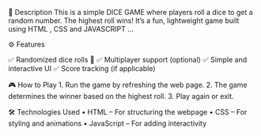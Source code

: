 📝 Description
This is a simple DICE GAME where players roll a dice to get a random number. The highest roll wins! It’s a fun, lightweight game built using HTML , CSS and JAVASCRIPT ...

⚙️ Features

✅ Randomized dice rolls 🎲
✅ Multiplayer support (optional)
✅ Simple and interactive UI
✅ Score tracking (if applicable)

🎮 How to Play
	1.	Run the game by refreshing the web page. 
	2.  The game determines the winner based on the highest roll.
	3.	Play again or exit.

🛠️ Technologies Used
	•	HTML – For structuring the webpage
	•	CSS – For styling and animations
	•	JavaScript – For adding interactivity
